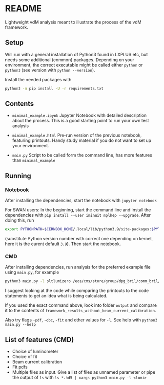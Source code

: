 # README

Lightweight vdM analysis meant to illustrate the process of the vdM framework.

## Setup

Will run with a general installation of Python3 found in LXPLUS etc, but needs some  additional (common) packages. Depending on your environment, the correct executable might be called either `python` or `python3` (see version with `python --version`).

Install the needed packages with

```bash
python3 -m pip install -U -r requirements.txt
```

## Contents

- `minimal_example.ipynb`
    Jupyter Notebook with detailed description about the process. This is a good starting point to run your own test analysis

- `minimal_example.html`
    Pre-run version of the previous notebook, featuring printouts. Handy study material if you do not want to set up your environment.

- `main.py`
    Script to be called form the command line, has more features than `minimal_example`

## Running

### Notebook

After installing the dependencies, start the notebook with `jupyter notebook`

For SWAN users: In the beginning, start the command line and install the dependencies with `pip install --user iminuit mplhep --upgrade`. After doing this, run

```bash
export PYTHONPATH=$CERNBOX_HOME/.local/lib/python3.9/site-packages:$PYTHONPATH
```

(substitute Python version number with correct one depending on kernel, here it is the curent default `3.9`). Then start the notebook.

### CMD

After installing dependencies, run analysis for the preferred example file using `main.py`, for example

```bash
python3 main.py -l pltlumizero /eos/cms/store/group/dpg_bril/comm_bril/vdmdata/2021/original/7525/7525_2110302352_2110310014.hd5
```

I suggest looking at the code while comparing the printouts to the code statements to get an idea what is being calculated.

If you used the exact command above, look into folder `output` and compare it to the contents of `framework_results_without_beam_current_calibration`.

Also try flags `-pdf`, `-cbc`, `-fit` and other values for `-l`. See help with `python3 main.py --help`

## List of features (CMD)
- Choice of luminometer
- Choice of fit
- Beam current calibration
- Fit pdfs
- Multiple files as input. Give a list of files as unnamed parameter or pipe the output of `ls` with ` ls *.hd5 | xargs python3 main.py -l <lumi> `
